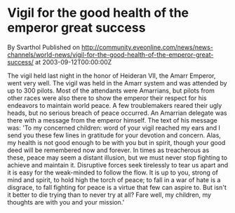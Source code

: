 # Vigil for the good health of the emperor great success
By Svarthol
Published on http://community.eveonline.com/news/news-channels/world-news/vigil-for-the-good-health-of-the-emperor-great-success/ at 2003-09-12T00:00:00Z

The vigil held last night in the honor of Heideran VII, the Amarr Emperor, went very well. The vigil was held in the Amarr system and was attended by up to 300 pilots. Most of the attendants were Amarrians, but pilots from other races were also there to show the emperor their respect for his endeavors to maintain world peace. A few troublemakers reared their ugly heads, but no serious breach of peace occurred. An Amarrian delegate was there with a message from the emperor himself. The text of his message was: 'To my concerned children: word of your vigil reached my ears and I send you these few lines in gratitude for your devotion and concern. Alas, my health is not good enough to be with you but in spirit, though your good deed will be remembered now and forever. In times as treacherous as these, peace may seem a distant illusion, but we must never stop fighting to achieve and maintain it. Disruptive forces seek tirelessly to tear us apart and it is easy for the weak-minded to follow the flow. It is up to you, strong of mind and spirit, to hold high the torch of peace; to fall in a war of hate is a disgrace, to fall fighting for peace is a virtue that few can aspire to. But isn't it better to die trying than to never try at all? Fare well, my children, my thoughts are with you and your mission.'

